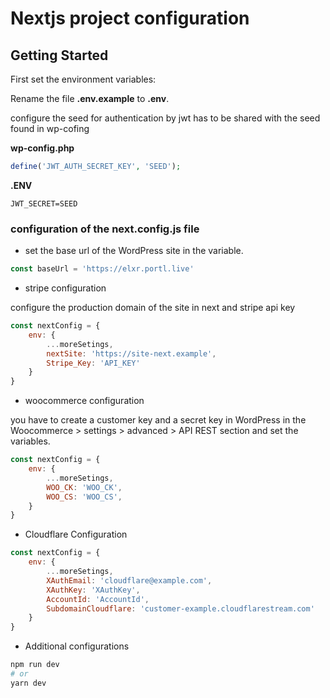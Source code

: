 # Nextjs project configuration

## Getting Started

First set the environment variables:

Rename the file __.env.example__ to __.env__.

configure the seed for authentication by jwt has to be shared with the seed found in wp-cofing

__wp-config.php__
```php
define('JWT_AUTH_SECRET_KEY', 'SEED');
```

__.ENV__
```
JWT_SECRET=SEED
```

### configuration of the next.config.js file

- set the base url of the WordPress site in the variable.

```js
const baseUrl = 'https://elxr.portl.live'
```

- stripe configuration

configure the production domain of the site in next and stripe api key

```js
const nextConfig = {
    env: {
        ...moreSetings,
        nextSite: 'https://site-next.example',
        Stripe_Key: 'API_KEY'
    }
}
```
- woocommerce configuration

you have to create a customer key and a secret key in WordPress in the Woocommerce > settings > advanced > API REST section and set the variables.

```js
const nextConfig = {
    env: {
        ...moreSetings,
        WOO_CK: 'WOO_CK',
        WOO_CS: 'WOO_CS',
    }
}
```
- Cloudflare Configuration

```js
const nextConfig = {
    env: {
        ...moreSetings,
        XAuthEmail: 'cloudflare@example.com',
        XAuthKey: 'XAuthKey',
        AccountId: 'AccountId',
        SubdomainCloudflare: 'customer-example.cloudflarestream.com'
    }
}
```

- Additional configurations

```bash
npm run dev
# or
yarn dev
```